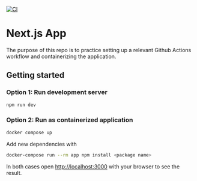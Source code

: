 [![CI](https://github.com/julilan/next-app-ci/actions/workflows/main.yml/badge.svg)](https://github.com/julilan/next-app-ci/actions/workflows/main.yml)

# Next.js App

The purpose of this repo is to practice setting up a relevant Github Actions workflow and containerizing the application.

## Getting started

### Option 1: Run development server

```bash
npm run dev
```

### Option 2: Run as containerized application

```bash
docker compose up
```

Add new dependencies with

```bash
docker-compose run --rm app npm install <package name>
```

In both cases open [http://localhost:3000](http://localhost:3000) with your browser to see the result.
